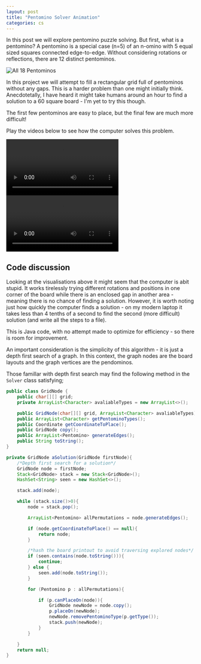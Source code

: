 ```yaml
---
layout: post
title: "Pentomino Solver Animation"
categories: cs
---
```


In this post we will explore pentomino puzzle solving. But first, what is a pentomino?
A pentomino is a special case (n=5) of an n-omino with 5 equal sized squares connected edge-to-edge.
Without considering rotations or reflections, there are 12 distinct pentominos.

![All 18 Pentominos](https://en.wikipedia.org/wiki/Pentomino#/media/File:All_18_Pentominoes.svg)

In this project we will attempt to fill a rectangular grid full of pentominos without any gaps.
This is a harder problem than one might initially think. Anecdotetally, I have heard it might take
humans around an hour to find a solution to a 60 square board - I'm yet to try this though.

The first few pentominos are easy to place, but the final few are much more difficult!

Play the videos below to see how the computer solves this problem.

<video controls>
  <source src="{{ site.baseurl }}/assets/rect6x10_solving.mp4" type="video/mp4">
</video>

<video controls>
  <source src="{{ site.baseurl }}/assets/pentomino.mp4" type="video/mp4"> 
</video>

## Code discussion

Looking at the visualisations above it might seem that the computer is abit stupid.
It works tirelessly trying different rotations and positions in one corner of the board
while there is an enclosed gap in another area - meaning there is no chance of finding a solution. 
However, it is worth noting just how quickly the computer finds a solution - on my modern laptop it takes less than 4 tenths of a second to find the second (more difficult) solution (and write all the steps to a file).

This is Java code, with no attempt made to optimize for efficiency - so there is room for improvement.

An important consideration is the simplicity of this algorithm - it is just a depth first search of a graph.
In this context, the graph nodes are the board layouts and the graph vertices are the pendominos.

Those famillar with depth first search may find the following method in the `Solver` class satisfying;

```java
public class GridNode {
    public char[][] grid;
    private ArrayList<Character> avaliableTypes = new ArrayList<>();

    public GridNode(char[][] grid, ArrayList<Character> avaliableTypes);
    public ArrayList<Character> getPentominoTypes();
    public Coordinate getCoordinateToPlace();
    public GridNode copy();
    public ArrayList<Pentomino> generateEdges();
    public String toString();
}
```
```java
private GridNode aSolution(GridNode firstNode){
	/*Depth first search for a solution*/
	GridNode node = firstNode;
	Stack<GridNode> stack = new Stack<GridNode>();
	HashSet<String> seen = new HashSet<>();

	stack.add(node);

	while (stack.size()>0){
		node = stack.pop();

		ArrayList<Pentomino> allPermutations = node.generateEdges();

		if (node.getCoordinateToPlace() == null){
			return node;
		}

		/*hash the board printout to avoid traversing explored nodes*/
		if (seen.contains(node.toString())){
			continue;
		} else {
			seen.add(node.toString());
		}

		for (Pentomino p : allPermutations){

			if (p.canPlaceOn(node)){
				GridNode newNode = node.copy();
				p.placeOn(newNode);
				newNode.removePentominoType(p.getType());
				stack.push(newNode);
			}
		}

	}
	return null;
}
```

